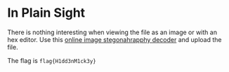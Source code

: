 # In Plain Sight

There is nothing interesting when viewing the file as an image or with an hex editor. Use this [online image stegonahrapphy decoder](https://stylesuxx.github.io/steganography/) and upload the file.

The flag is `flag{H1dd3nM1ck3y}`
